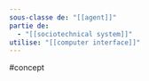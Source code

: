 ```yaml
---
sous-classe de: "[[agent]]"
partie de:
  - "[[sociotechnical system]]"
utilise: "[[computer interface]]"
---
```

#concept
